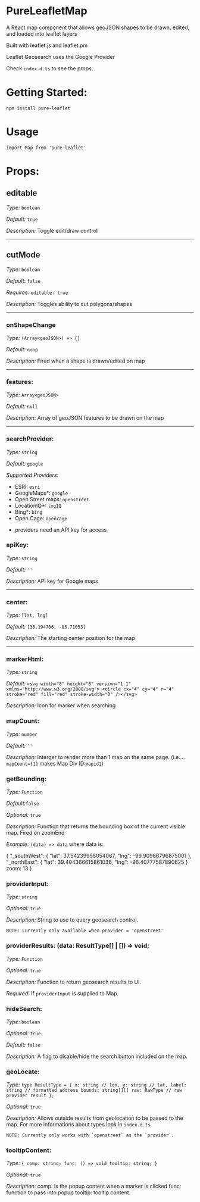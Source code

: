 # PureLeafletMap

A React map component that allows geoJSON shapes to be drawn, edited, and loaded into leaflet layers

Built with leaflet.js and leaflet.pm

Leaflet Geosearch uses the Google Provider

Check `index.d.ts` to see the props.

# Getting Started:

`npm install pure-leaflet`

# Usage

`import Map from 'pure-leaflet'`

# Props:

## editable

_Type:_ `boolean`

_Default:_ `true`

_Description:_ Toggle edit/draw control

---

## cutMode

_Type:_ `boolean`

_Default_: `false`

_Requires_: `editable: true`

_Description:_ Toggles ability to cut polygons/shapes

---

### onShapeChange

_Type:_ `(Array<geoJSON>) => {}`

_Default:_ `noop`

_Description:_ Fired when a shape is drawn/edited on map

---

### features:

_Type:_ `Array<geoJSON>`

_Default:_ `null`

_Description_: Array of geoJSON features to be drawn on the map

---
### searchProvider:

_Type:_ `string`

_Default:_ `google`

_Supported Providers:_

 - ESRI: `esri`
 - GoogleMaps*: `google`
 - Open Street maps: `openstreet`
 - LocationIQ*: `loqIQ`
 - Bing*: `bing`
 - Open Cage: `opencage`

* providers need an API key for access

### apiKey:

_Type:_ `string`

_Default:_ `''`

_Description:_ API key for Google maps

---

### center:

_Type:_ `[lat, lng]`

_Default:_ `[38.194706, -85.71053]`

_Description:_ The starting center position for the map

---

### markerHtml:

_Type:_ `string`

_Default:_ `<svg width="8" height="8" version="1.1" xmlns="http://www.w3.org/2000/svg"> <circle cx="4" cy="4" r="4" stroke="red" fill="red" stroke-width="0" /></svg>`

_Description:_ Icon for marker when searching


### mapCount:
_Type:_ `number`

_Default:_ `''`

_Description:_ Interger to render more than 1 map on the same page. (i.e....
`mapCount={1}` makes Map Div ID:`mapid1`)

### getBounding: 
_Type:_ `Function`

_Default:_`false`

_Optional:_ `true`

_Description:_ Function that returns the bounding box of the current visible
map. Fired on zoomEnd

_Example_: `(data) => data` where data is:

{
  "_southWest": {
    "lat": 37.54239958054067,
    "lng": -99.90966796875001
  },
  "_northEast": {
    "lat": 39.404366615861036,
    "lng": -96.40777587890625
  }
  zoom: 13
}
### providerInput:
_Type:_ `string`

_Optional:_ `true`

_Description:_ String to use to query geosearch control.

``` NOTE: Currently only available when provider = 'openstreet' ```


### providerResults: (data: ResultType[] | []) => void;
_Type:_ `Function`

_Optional:_ `true`

_Description:_ Function to return geosearch results to UI.

_Required:_ If `providerInput` is supplied to Map. 

### hideSearch:
_Type:_ `boolean`

_Optional:_ `true`

_Default:_ `false`

_Description:_ A flag to disable/hide the search button included on the map.

### geoLocate:
_Type:_ ```type ResultType = {
        x: string // lon,
        y: string // lat,
        label: string // formatted address
        bounds: string[][]
        raw: RawType // raw provider result
};```

_Optional:_ `true`

_Description:_ Allows outside results from geolocation to be passed to the map. For more informations about types look in `index.d.ts`

```NOTE: Currently only works with `openstreet` as the `provider`.```

### tooltipContent:
_Type:_ ```{
    comp: string;
    func: () => void
    tooltip: string;
}```

_Optional:_ `true`

_Description:_ 
comp: is the popup content when a marker is clicked
func: function to pass into popup
tooltip: tooltip content.
